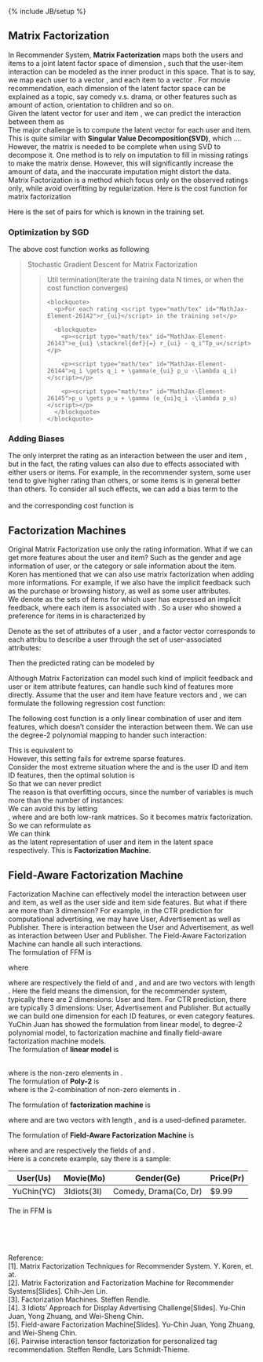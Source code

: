 <!DOCTYPE html>
<html>
<head>
<meta charset="utf-8">
<meta name="viewport" content="width=device-width, initial-scale=1.0">
<title>2015-08-10-from-matrix-factotization-to-factorization-machine-to-field-aware-factorization-machine</title>
<link rel="stylesheet" href="https://stackedit.io/res-min/themes/base.css" />
<script type="text/javascript" src="https://cdn.mathjax.org/mathjax/latest/MathJax.js?config=TeX-AMS_HTML"></script>
</head>
<body><div class="container"><p>{% include JB/setup %}</p>



<h2 id="matrix-factorization">Matrix Factorization</h2>

<p>In Recommender System, <strong>Matrix Factorization</strong> maps both the users and items to a joint latent factor space of dimension <script type="math/tex" id="MathJax-Element-25326">k</script>, such that the user-item interaction can be modeled as the inner product in this space. That is to say, we map each user <script type="math/tex" id="MathJax-Element-25327">i</script> to a vector <script type="math/tex" id="MathJax-Element-25328">p_i\in \mathbb{R}^k</script>, and each item <script type="math/tex" id="MathJax-Element-25329">j</script> to a vector <script type="math/tex" id="MathJax-Element-25330">q_j \in \mathbb{R}^k</script>. For movie recommendation, each dimension of the latent factor space can be explained as a topic, say comedy v.s. drama, or other features such as amount of action, orientation to children and so on. <br>
Given the latent vector for user <script type="math/tex" id="MathJax-Element-25331">u</script> and item <script type="math/tex" id="MathJax-Element-25332">i</script>, we can predict the interaction between them as <script type="math/tex; mode=display" id="MathJax-Element-25333">\hat{r_{ui}}=q_i^Tp_u\tag{1}</script> <br>
The major challenge is to compute the latent vector for each user and item. This is quite similar with <strong>Singular Value Decomposition(SVD)</strong>, which …. However, the matrix <script type="math/tex" id="MathJax-Element-25334">M</script> is needed to be complete when using SVD to decompose it. One method is to rely on imputation to fill in missing ratings to make the matrix dense. However, this will significantly increase the amount of data, and the inaccurate imputation might distort the data. <br>
Matrix Factorization is a method which focus only on the observed ratings only, while avoid overfitting by regularization. Here is the cost function for matrix factorization<script type="math/tex; mode=display" id="MathJax-Element-25335">\min_{q^*, p^*}\sum_{(u, i) \in \kappa}(r_ui - q_i^Tp_u)^2 + \lambda (||q_i||^2 + ||p_u||^2)\tag{2}</script></p>

<p>Here <script type="math/tex" id="MathJax-Element-25336">\kappa</script> is the set of <script type="math/tex" id="MathJax-Element-25337">(u, i)</script>pairs for which <script type="math/tex" id="MathJax-Element-25338">r_{ui}</script> is known in the training set.</p>

<h3 id="optimization-by-sgd">Optimization by SGD</h3>

<p>The above cost function <script type="math/tex" id="MathJax-Element-26141">(2)</script> works as following</p>

<blockquote>
  <p>Stochastic Gradient Descent for Matrix Factorization</p>
  
  <blockquote>
    <p>Util termination(Iterate the training data N times, or when the cost function converges)</p>
    
    <blockquote>
      <p>For each rating <script type="math/tex" id="MathJax-Element-26142">r_{ui}</script> in the training set</p>
      
      <blockquote>
        <p><script type="math/tex" id="MathJax-Element-26143">e_{ui} \stackrel{def}{=} r_{ui} - q_i^Tp_u</script></p>
        
        <p><script type="math/tex" id="MathJax-Element-26144">q_i \gets q_i + \gamma(e_{ui} p_u -\lambda q_i)</script></p>
        
        <p><script type="math/tex" id="MathJax-Element-26145">p_u \gets p_u + \gamma (e_{ui}q_i -\lambda p_u)</script></p>
      </blockquote>
    </blockquote>
  </blockquote>
</blockquote>

<h3 id="adding-biases">Adding Biases</h3>

<p>The <script type="math/tex" id="MathJax-Element-25346">(2)</script> only interpret the rating <script type="math/tex" id="MathJax-Element-25347">r_{ui}</script> as an interaction between the user <script type="math/tex" id="MathJax-Element-25348">u</script> and item <script type="math/tex" id="MathJax-Element-25349">i</script>, but in the fact,  the rating values can also due to effects associated with either users or items. For example, in the recommender system, some user tend to give higher rating than others, or some items is in general better than others. To consider all such effects, we can add a bias term to the <script type="math/tex" id="MathJax-Element-25350">(1)</script> <br>
<script type="math/tex; mode=display" id="MathJax-Element-25351">\hat{r_{ui}} = \mu + b_i + b_u + q_i^Tp_u\tag{3}</script> <br>
 and the corresponding cost function is <script type="math/tex; mode=display" id="MathJax-Element-25352">\min_{p^*,q^*, b^*}\sum_{(u, i)\in \kappa}(r_{ui}-\mu-b_u-b_i-p_u^Tq_i)^2 + \lambda(||p_u||^2 + ||q_i||^2 + b_u^2 + b_i^2)\tag{4}</script></p>

<h2 id="factorization-machines">Factorization Machines</h2>

<p>Original Matrix Factorization use only the rating information. What if we can get more features about the user and item? Such as the gender and age information of user, or the category or sale information about the item. Koren has mentioned that we can also use matrix factorization when adding more informations. For example, if we also have the implicit feedback such as the purchase or browsing history, as well as some user attributes. <br>
We denote <script type="math/tex" id="MathJax-Element-25841">N(u)</script> as the sets of items for which user <script type="math/tex" id="MathJax-Element-25842">u</script> has expressed an implicit feedback,  where each item <script type="math/tex" id="MathJax-Element-25843">i</script> is associated with <script type="math/tex" id="MathJax-Element-25844">x_i \in \mathbb{R}^f</script>. So a user who showed a preference for items in <script type="math/tex" id="MathJax-Element-25845">N(u)</script> is characterized by <script type="math/tex; mode=display" id="MathJax-Element-25846">|N(u)|^{-0.5}\sum_{i\in N(u)}x_i\tag{4}</script></p>

<p>Denote <script type="math/tex" id="MathJax-Element-25847">A(u)</script> as the set of attributes of a user <script type="math/tex" id="MathJax-Element-25848">u</script>, and a factor vector <script type="math/tex" id="MathJax-Element-25849">y_a \in \mathbb{R}^f</script> corresponds to each attribu to describe a user through the set of user-associated attributes:<script type="math/tex; mode=display" id="MathJax-Element-25850">\sum_{a\in A(u)}y^a\tag{5}</script></p>

<p>Then the predicted rating can be modeled by <br>
<script type="math/tex; mode=display" id="MathJax-Element-25851">\hat{r}_{ui}=\mu + b_i + b_u + q_i^T[p_u + |N(u)|^{-0.5}\sum_{i\in N(u)}x_i + \sum_{a\in A(u)}y^a]\tag{6}</script></p>

<p>Although Matrix Factorization can model such kind of implicit feedback and user or item attribute features, <script type="math/tex" id="MathJax-Element-25852">Factorization Machine</script> can handle such kind of features more directly. Assume that the user <script type="math/tex" id="MathJax-Element-25853">u</script> and item <script type="math/tex" id="MathJax-Element-25854">i</script> have feature vectors<script type="math/tex" id="MathJax-Element-25855">f_u</script> and <script type="math/tex" id="MathJax-Element-25856">g_i</script>, we can formulate the following regression cost function:<script type="math/tex; mode=display" id="MathJax-Element-25857">\min_w\sum_{u, i \in R}(R_{u, i} - w^T\begin{bmatrix}f_u \\ g_i\end{bmatrix})\tag{7}</script></p>

<p>The following cost function is a only linear combination of user and item features, which doesn’t consider the interaction between them. We can use the degree-2 polynomial mapping to hander such interaction:<script type="math/tex; mode=display" id="MathJax-Element-25858">\min_{w_{t, s}\forall t, s}\sum_{u, v \in R}(r_{u, i}-\sum_{t'=1}^U\sum_{s'=1}^Vw_{t', s'}(f_u)_{t'}(g_i)_{s'})^2\tag{8}</script></p>

<p>This is equivalent to <script type="math/tex; mode=display" id="MathJax-Element-25859">\min_W\sum_{u, i\in R}(r_{u, i}-f_u^TWg_i)^2\tag{9}</script> <br>
However, this setting fails for extreme sparse features.  <br>
Consider the most extreme situation where the <script type="math/tex" id="MathJax-Element-25860">f_u</script> and <script type="math/tex" id="MathJax-Element-25861">g_i</script> is the user ID and item ID features, then the optimal solution is <script type="math/tex; mode=display" id="MathJax-Element-25862">w_{u, i}=\begin{cases}r_{u, i}  & \text{if } u, i \in R \\ 0, & \text{if } u, i \notin r\end{cases}\tag{10}</script> <br>
So that we can never predict <script type="math/tex; mode=display" id="MathJax-Element-25863">r_{u, i}, u, i \notin R</script> <br>
The reason is that overfitting occurs, since the number of variables is much more than the number of instances:<script type="math/tex; mode=display" id="MathJax-Element-25864">\text{#variables} = mn \gg \text{#instances} = |R|</script> <br>
We can avoid this by letting<script type="math/tex; mode=display" id="MathJax-Element-25865">W \approx P^TQ</script> <br>
, where <script type="math/tex" id="MathJax-Element-25866">P</script> and <script type="math/tex" id="MathJax-Element-25867">Q</script> are both low-rank matrices. So it becomes matrix factorization. <br>
So we can reformulate <script type="math/tex" id="MathJax-Element-25868">(9)</script> as <script type="math/tex; mode=display" id="MathJax-Element-25869">\min_{u, i \in R}(R_{u, i} - f_u^TP^TQg_i)^2</script> <br>
We can think <script type="math/tex; mode=display" id="MathJax-Element-25870">Pf_u \text{ and }Qg_i</script> <br>
 as the latent representation of user <script type="math/tex" id="MathJax-Element-25871">u</script> and item <script type="math/tex" id="MathJax-Element-25872">i</script> in the latent space respectively. This is <strong>Factorization Machine</strong>.</p>

<h2 id="field-aware-factorization-machine">Field-Aware Factorization Machine</h2>

<p>Factorization Machine can effectively model the interaction between user and item, as well as the user side and item side features. But what if there are more than 3 dimension? For example, in the CTR prediction for computational advertising, we may have User, Advertisement as well as Publisher. There is interaction between the User and Advertisement, as well as interaction between User and Publisher. The Field-Aware Factorization Machine can handle all such interactions. <br>
The formulation of FFM is<script type="math/tex; mode=display" id="MathJax-Element-25960">\min_w \sum_{i=1}^L(log(1 + exp(-y_I \phi(w, x_i)))  + \frac{\lambda}{2}||w||^2</script></p>

<p>where</p>



<p><script type="math/tex; mode=display" id="MathJax-Element-26017">\phi(w, x) = \sum_{j_1, j_2 \in C_2}\langle w_{j_1, f_2}, w_{j_2, f_1} \rangle x_{j_1}x_{j_2}</script></p>

<p>where <script type="math/tex" id="MathJax-Element-26018">f_1, f_2</script> are respectively the field of <script type="math/tex" id="MathJax-Element-26019">j_1</script> and <script type="math/tex" id="MathJax-Element-26020">j_2</script>, and <script type="math/tex" id="MathJax-Element-26021">w_{j_1, f_2}</script> and <script type="math/tex" id="MathJax-Element-26022">w_{j_2, f_1}</script> are two vectors with length <script type="math/tex" id="MathJax-Element-26023">k</script>. Here the field means the dimension, for the recommender system, typically there are 2 dimensions: User and Item. For CTR prediction, there are typically 3 dimensions: User, Advertisement and Publisher. But actually we can build one dimension for each ID features, or even category features.  <br>
YuChin Juan has showed the formulation from linear model, to degree-2 polynomial model, to factorization machine and finally field-aware factorization machine models. <br>
The formulation of <strong>linear model</strong> is</p>



<p><script type="math/tex; mode=display" id="MathJax-Element-26045">\phi(w, x) = w^Tx = \sum_{j\in C_1}w_jx_J</script> <br>
where <script type="math/tex" id="MathJax-Element-26046">C_1</script> is the non-zero elements in <script type="math/tex" id="MathJax-Element-26047">x</script>. <br>
The formulation of <strong>Poly-2</strong> is <script type="math/tex; mode=display" id="MathJax-Element-26048">\phi(w, x) = \sum_{j_1, j_2 \in C_2}w_{j_1, j_2}x_{j_1}x_{j_2}</script> <br>
where <script type="math/tex" id="MathJax-Element-26049">C_2</script> is the 2-combination of non-zero elements in <script type="math/tex" id="MathJax-Element-26050">x</script>.</p>

<p>The formulation of <strong>factorization machine</strong> is </p>



<p><script type="math/tex; mode=display" id="MathJax-Element-26081">\phi(w, x) = \sum_{j_1, j_2 \in C_2}\langle w_{j_1}, w_{j_2}x_{j_1}x_{j_2}\rangle</script></p>

<p>where <script type="math/tex" id="MathJax-Element-26082">w_{j_1}</script> and <script type="math/tex" id="MathJax-Element-26083">w_{j_2}</script> are two vectors with length <script type="math/tex" id="MathJax-Element-26084">k</script>, and <script type="math/tex" id="MathJax-Element-26085">k</script> is a used-defined parameter.</p>

<p>The formulation of <strong>Field-Aware Factorization Machine</strong> is </p>



<p><script type="math/tex; mode=display" id="MathJax-Element-26106">\phi(w, x)=\sum_{j_1, j_2 \in C_2}\langle w_{j_1, f_2}, w_{j_2, f_1}\rangle x_{j_1}x_{j_2}</script></p>

<p>where <script type="math/tex" id="MathJax-Element-26107">f_1</script> and <script type="math/tex" id="MathJax-Element-26108">f_2</script> are respectively the fields of <script type="math/tex" id="MathJax-Element-26109">j_1</script> and <script type="math/tex" id="MathJax-Element-26110">j_2</script>. <br>
Here is a concrete example, say there is a sample:</p>

<table>
<thead>
<tr>
  <th>User(Us)</th>
  <th>Movie(Mo)</th>
  <th>Gender(Ge)</th>
  <th>Price(Pr)</th>
</tr>
</thead>
<tbody><tr>
  <td>YuChin(YC)</td>
  <td>3Idiots(3I)</td>
  <td>Comedy, Drama(Co, Dr)</td>
  <td>$9.99</td>
</tr>
</tbody></table>


<p>The <script type="math/tex" id="MathJax-Element-26111">\phi(w, x)</script> in FFM is </p>



<p><script type="math/tex; mode=display" id="MathJax-Element-26112">\langle w_{Us-Yu ,Mo} ,w_{ Mo-3I, Us}\rangle x_{Us-Yu} x_{Mo-3I}+ \langle w_{Us-Yu ,Ge} ,w_{ Ge-Co, Us}\rangle x_{Us-Yu} x_{Ge-Co} + \langle w_{ Us-Yu,Ge}, w_{Ge-Dr , Us}\rangle x_{Us-Yu} x_{Ge-Dr}  + \langle w_{ Us-Yu, Pr}, w_{ Pr, Us}\rangle x_{Us-Yu} x_{Pr} </script> <br>
<script type="math/tex; mode=display" id="MathJax-Element-26113">+ \langle w_{Mo-3I , Ge} ,w_{ Ge-Co, Mo}\rangle x_{Mo-3I} x_{Ge-Co}+ \langle w_{Mo-3I ,Ge} ,w_{Ge-Dr , Mo}\rangle x_{Mo-3I} x_{Ge-Dr}+ \langle w_{Mo-3I ,Pr} ,w_{ Pr, Mo}\rangle x_{Mo-3I} x_{Pr} </script> <br>
<script type="math/tex; mode=display" id="MathJax-Element-26114">+  \langle w_{Ge-Co ,Ge} ,w_{Ge-Dr , Ge}\rangle x_{Ge-Co} x_{Ge-Dr}+ \langle w_{Ge-Co ,Pr} ,w_{ Pr, Ge}\rangle x_{Ge-Co} x_{Pr}</script> <br>
<script type="math/tex; mode=display" id="MathJax-Element-26115"> + \langle w_{Ge-Dr ,Pr} ,w_{Pr , Ge}\rangle x_{Ge-Dr} x_{Pr}</script></p>

<p>Reference: <br>
[1]. Matrix Factorization Techniques for Recommender System. Y. Koren, et. at. <br>
[2]. Matrix Factorization and Factorization Machine for Recommender Systems[Slides]. Chih-Jen Lin. <br>
[3]. Factorization Machines. Steffen Rendle. <br>
[4]. 3 Idiots’ Approach for Display Advertising Challenge[Slides]. Yu-Chin Juan, Yong Zhuang, and Wei-Sheng Chin. <br>
[5]. Field-aware Factorization Machine[Slides]. Yu-Chin Juan, Yong Zhuang, and Wei-Sheng Chin. <br>
[6]. Pairwise interaction tensor factorization for personalized tag recommendation. Steffen Rendle, Lars Schmidt-Thieme.</p></div></body>
</html>